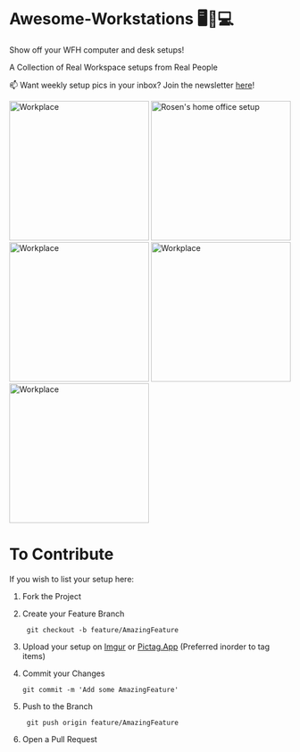 # Awesome-Workstations 🖥🏡💻

Show off your WFH computer and desk setups!

A Collection of Real Workspace setups from Real People

📫 Want weekly setup pics in your inbox? Join the newsletter [here](https://www.setuphomeofficepro.com/workspace-setups?utm_source=github)!


<a href="#"><image src = "https://i.pinimg.com/originals/9c/ea/df/9ceadf78fe3266e437407c868e35af20.jpg" alt="Workplace" width="250px" height="250px"></image></a>
<a href="https://pictag.app/share/1kHMJ"><image src = "https://pictag.app/api/pictures/share/1kHMJ" alt="Rosen's home office setup" width="250px" height="250px"></image></a>
<a href="#"><image src = "https://pictag.app/api/pictures/share/JVDW_" alt="Workplace" width="250px" height="250px"></image></a>
<a href="#"><image src = "https://pictag.app/api/pictures/share/h38EM" alt="Workplace" width="250px" height="250px"></image></a>
<a href="#"><image src = "https://pictag.app/api/pictures/share/jNZ3s" alt="Workplace" width="250px" height="250px"></image></a>

# To Contribute

If you wish to list your setup here:

1. Fork the Project
2. Create your Feature Branch 

        git checkout -b feature/AmazingFeature
3. Upload your setup on [Imgur](https://imgur.com/upload) or [Pictag.App](https://pictag.app/) (Preferred inorder to tag items)
4. Commit your Changes
    
       git commit -m 'Add some AmazingFeature'
5. Push to the Branch

        git push origin feature/AmazingFeature
6. Open a Pull Request
